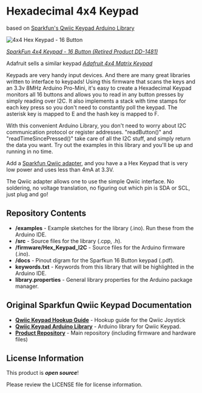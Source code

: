 Hexadecimal 4x4 Keypad
======================
based on [Sparkfun's Qwiic Keypad Arduino Library](https://github.com/sparkfun/SparkFun_Qwiic_Keypad_Arduino_Library)

![4x4 Hex Keypad - 16 Button](https://cdn.sparkfun.com//assets/parts/1/3/1/6/0/14881-Keypad_-_16_Button-01.jpg)

[*SparkFun 4x4 Keypad - 16 Button (Retired Product DD-1481)*](https://www.sparkfun.com/products/retired/14881)

Adafruit sells a similar keypad [*Adafruit 4x4 Matrix Keypad*](https://www.adafruit.com/product/3844)

Keypads are very handy input devices. And there are many great libraries written to interface to keypads! Using this firmware that scans the keys and an 3.3v 8MHz Arduino Pro-Mini, it's easy to create a Hexadecimal Keypad monitors all 16 buttons and allows you to read in any button presses by simply reading over I2C. It also implements a stack with time stamps for each key press so you don't need to constantly poll the keypad.  The asterisk key is mapped to E and the hash key is mapped to F.

With this convenient Arduino Library, you don't need to worry about I2C communication protocol or register addresses. "readButton()" and "readTimeSincePressed()" take care of all the I2C stuff, and simply return the data you want.
Try out the examples in this library and you'll be up and running in no time.

Add a [Sparkfun Qwiic adapter](https://www.sparkfun.com/products/14495), and you have a a Hex Keypad that is very low power and uses less than 4mA at 3.3V.

The Qwiic adapter allows one to use the simple Qwiic interface. No soldering, no voltage translation, no figuring out which pin is SDA or SCL, just plug and go!


Repository Contents
-------------------

* **/examples** - Example sketches for the library (.ino). Run these from the Arduino IDE. 
* **/src** - Source files for the library (.cpp, .h).
* **/firmware/Hex_Keypad_I2C** - Source files for the Arduino firmware (.ino).
* **/docs** - Pinout digram for the Sparfkun 16 Button keypad (.pdf).
* **keywords.txt** - Keywords from this library that will be highlighted in the Arduino IDE. 
* **library.properties** - General library properties for the Arduino package manager. 

Original Sparkfun Qwiic Keypad Documentation
--------------------------------------------
* **[Qwiic Keypad Hookup Guide](https://learn.sparkfun.com/tutorials/qwiic-keypad-hoookup-guide)** - Hookup guide for the Qwiic Joystick
* **[Qwiic Keypad Arduino Library](https://github.com/sparkfun/SparkFun_Qwiic_Keypad_Arduino_Library)** - Arduino library for Qwiic Keypad.
* **[Product Repository](https://github.com/sparkfun/Qwiic_Keypad)** - Main repository (including firmware and hardware files)

License Information
-------------------

This product is _**open source**_! 

Please review the LICENSE file for license information. 

